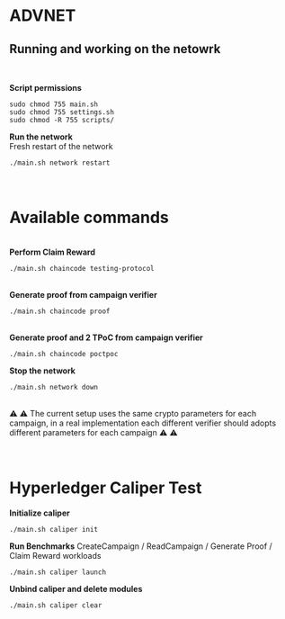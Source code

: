 
# ADVNET

## Running and working on the netowrk
</br>

**Script permissions**
```
sudo chmod 755 main.sh
sudo chmod 755 settings.sh
sudo chmod -R 755 scripts/
```
**Run the network**
</br> Fresh restart of the network
```
./main.sh network restart
```

# </br>Available commands
</br>**Perform Claim Reward**
```
./main.sh chaincode testing-protocol
```
</br>**Generate proof from campaign verifier**
```
./main.sh chaincode proof
```
</br>**Generate proof and 2 TPoC from campaign verifier**
```
./main.sh chaincode poctpoc
```
**Stop the network**
```
./main.sh network down
```
</br> :warning: :warning:
The current setup uses the same crypto parameters for each campaign, in a real implementation each different verifier should adopts different parameters for each campaign :warning: :warning:
# </br> Hyperledger Caliper Test
**Initialize caliper**
```
./main.sh caliper init
```
**Run Benchmarks** CreateCampaign / ReadCampaign / Generate Proof / Claim Reward workloads
```
./main.sh caliper launch
```
**Unbind caliper and delete modules**
```
./main.sh caliper clear
```